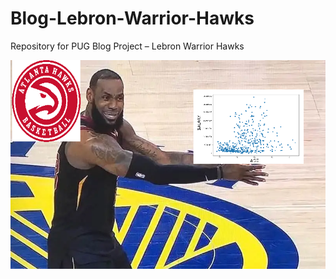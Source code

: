 # Blog-Lebron-Warrior-Hawks
Repository for PUG Blog Project – Lebron Warrior Hawks

![](https://raw.githubusercontent.com/stat231-s21/Blog-Lebron-Warrior-Hawks/main/images/s2g1-economics-sports.png)
